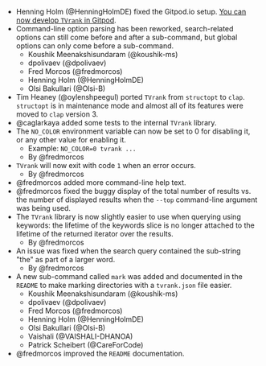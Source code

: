 * Henning Holm (@HenningHolmDE) fixed the Gitpod.io setup. [You can now develop `TVrank`
  in Gitpod](https://gitpod.io/#https://github.com/fredmorcos/tvrank/).
* Command-line option parsing has been reworked, search-related options can still come
  before and after a sub-command, but global options can only come before a sub-command.
  * Koushik Meenakshisundaram (@koushik-ms)
  * dpolivaev (@dpolivaev)
  * Fred Morcos (@fredmorcos)
  * Henning Holm (@HenningHolmDE)
  * Olsi Bakullari (@Olsi-B)
* Tim Heaney (@oylenshpeegul) ported `TVrank` from `structopt` to `clap`. `structopt` is
  in maintenance mode and almost all of its features were moved to `clap` version 3.
* @caglarkaya added some tests to the internal `TVrank` library.
* The `NO_COLOR` environment variable can now be set to 0 for disabling
  it, or any other value for enabling it.
  * Example: `NO_COLOR=0 tvrank ...`
  * By @fredmorcos
* `TVrank` will now exit with code `1` when an error occurs.
  * By @fredmorcos
* @fredmorcos added more command-line help text.
* @fredmorcos fixed the buggy display of the total number of results vs. the number of
  displayed results when the `--top` command-line argument was being used.
* The `TVrank` library is now slightly easier to use when querying using keywords: the
  lifetime of the keywords slice is no longer attached to the lifetime of the returned
  iterator over the results.
  * By @fredmorcos
* An issue was fixed when the search query contained the sub-string "the" as part of a
  larger word.
  * By @fredmorcos
* A new sub-command called `mark` was added and documented in the `README` to make marking
  directories with a `tvrank.json` file easier.
  * Koushik Meenakshisundaram (@koushik-ms)
  * dpolivaev (@dpolivaev)
  * Fred Morcos (@fredmorcos)
  * Henning Holm (@HenningHolmDE)
  * Olsi Bakullari (@Olsi-B)
  * Vaishali (@VAISHALI-DHANOA)
  * Patrick Scheibert (@CareForCode)
* @fredmorcos improved the `README` documentation.

